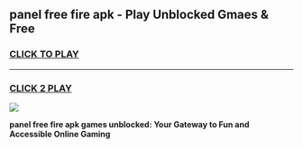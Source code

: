 
## panel free fire apk - Play Unblocked Gmaes & Free
<h3>
<a href="https://news.freeplayer.one?title=panel_free_fire_apk&ref=16F">CLICK TO PLAY</a></h3>
<hr>

<h3>
<a href="https://news.freeplayer.one?title=panel_free_fire_apk&ref=16F">CLICK 2 PLAY</a>
  
</h3>

<a href="https://news.freeplayer.one?title=panel_free_fire_apk&ref=16F/"><img src="https://clearcache.store/games.png"></a>


**panel free fire apk games unblocked: Your Gateway to Fun and Accessible Online Gaming**
